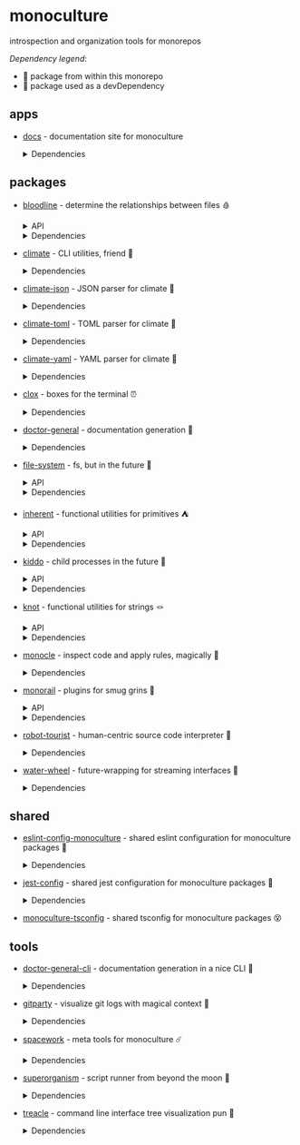 # monoculture

introspection and organization tools for monorepos

*Dependency legend*:

 - 🦴 package from within this monorepo
 - 🧪 package used as a devDependency


## apps

   * [docs](https://github.com/brekk/monoculture/tree/main/apps/docs) - documentation site for monoculture

     <details><summary>Dependencies</summary>

      - [@chakra-ui/react](https://www.npmjs.com/package/@chakra-ui/react)
      - [@chakra-ui/system](https://www.npmjs.com/package/@chakra-ui/system)
      - [@emotion/react](https://www.npmjs.com/package/@emotion/react)
      - [@emotion/styled](https://www.npmjs.com/package/@emotion/styled)
      - [@mdi/js](https://www.npmjs.com/package/@mdi/js)
      - [framer-motion](https://www.npmjs.com/package/framer-motion)
      - [next](https://www.npmjs.com/package/next)
      - [nextra](https://www.npmjs.com/package/nextra)
      - [nextra-theme-docs](https://www.npmjs.com/package/nextra-theme-docs)
      - [react](https://www.npmjs.com/package/react)
      - [react-dom](https://www.npmjs.com/package/react-dom)
      - [@babel/core](https://www.npmjs.com/package/@babel/core) 🧪
      - [@testing-library/dom](https://www.npmjs.com/package/@testing-library/dom) 🧪
      - [@testing-library/jest-dom](https://www.npmjs.com/package/@testing-library/jest-dom) 🧪
      - [@testing-library/react](https://www.npmjs.com/package/@testing-library/react) 🧪
      - [@testing-library/user-event](https://www.npmjs.com/package/@testing-library/user-event) 🧪
      - [@types/jest](https://www.npmjs.com/package/@types/jest) 🧪
      - [@types/react](https://www.npmjs.com/package/@types/react) 🧪
      - [doctor-general-cli](https://github.com/brekk/monoculture/tree/main/tools/doctor-general-cli) 🦴 🧪
      - [dotenv-cli](https://www.npmjs.com/package/dotenv-cli) 🧪
      - [eslint](https://www.npmjs.com/package/eslint) 🧪
      - [eslint-config-monoculture](https://github.com/brekk/monoculture/tree/main/shared/eslint-config-monoculture) 🦴 🧪
      - [eslint-plugin-next](https://www.npmjs.com/package/eslint-plugin-next) 🧪
      - [eslint-plugin-prettier](https://www.npmjs.com/package/eslint-plugin-prettier) 🧪
      - [eslint-plugin-react](https://www.npmjs.com/package/eslint-plugin-react) 🧪
      - [eslint-plugin-react-hooks](https://www.npmjs.com/package/eslint-plugin-react-hooks) 🧪
      - [jest](https://www.npmjs.com/package/jest) 🧪
      - [jest-environment-jsdom](https://www.npmjs.com/package/jest-environment-jsdom) 🧪
      - [monoculture-tsconfig](https://github.com/brekk/monoculture/tree/main/shared/monoculture-tsconfig) 🦴 🧪
      - [prettier](https://www.npmjs.com/package/prettier) 🧪
      - [typescript](https://www.npmjs.com/package/typescript) 🧪

     </details>


## packages

   * [bloodline](https://github.com/brekk/monoculture/tree/main/packages/bloodline) - determine the relationships between files 🩸
     <details><summary>API</summary>

      - [executables](https://brekk.github.io/monoculture/bloodline/executables)
      - [tree](https://brekk.github.io/monoculture/bloodline/tree)

     </details>


     <details><summary>Dependencies</summary>

      - [chalk](https://www.npmjs.com/package/chalk)
      - [climate](https://github.com/brekk/monoculture/tree/main/packages/climate) 🦴
      - [dependency-tree](https://www.npmjs.com/package/dependency-tree)
      - [file-system](https://github.com/brekk/monoculture/tree/main/packages/file-system) 🦴
      - [fluture](https://www.npmjs.com/package/fluture)
      - [inherent](https://github.com/brekk/monoculture/tree/main/packages/inherent) 🦴
      - [kiddo](https://github.com/brekk/monoculture/tree/main/packages/kiddo) 🦴
      - [knot](https://github.com/brekk/monoculture/tree/main/packages/knot) 🦴
      - [precinct](https://www.npmjs.com/package/precinct)
      - [ramda](https://www.npmjs.com/package/ramda)
      - [ts-graphviz](https://www.npmjs.com/package/ts-graphviz)
      - [doctor-general-cli](https://github.com/brekk/monoculture/tree/main/tools/doctor-general-cli) 🦴 🧪
      - [dotenv-cli](https://www.npmjs.com/package/dotenv-cli) 🧪
      - [eslint-config-monoculture](https://github.com/brekk/monoculture/tree/main/shared/eslint-config-monoculture) 🦴 🧪
      - [jest-config](https://github.com/brekk/monoculture/tree/main/shared/jest-config) 🦴 🧪

     </details>

   * [climate](https://github.com/brekk/monoculture/tree/main/packages/climate) - CLI utilities, friend 👯

     <details><summary>Dependencies</summary>

      - [chalk](https://www.npmjs.com/package/chalk)
      - [envtrace](https://www.npmjs.com/package/envtrace)
      - [file-system](https://github.com/brekk/monoculture/tree/main/packages/file-system) 🦴
      - [ramda](https://www.npmjs.com/package/ramda)
      - [dotenv-cli](https://www.npmjs.com/package/dotenv-cli) 🧪
      - [eslint](https://www.npmjs.com/package/eslint) 🧪
      - [eslint-config-monoculture](https://github.com/brekk/monoculture/tree/main/shared/eslint-config-monoculture) 🦴 🧪
      - [eslint-plugin-prettier](https://www.npmjs.com/package/eslint-plugin-prettier) 🧪
      - [jest](https://www.npmjs.com/package/jest) 🧪
      - [prettier](https://www.npmjs.com/package/prettier) 🧪
      - [smol-toml](https://www.npmjs.com/package/smol-toml) 🧪
      - [strip-ansi](https://www.npmjs.com/package/strip-ansi) 🧪

     </details>

   * [climate-json](https://github.com/brekk/monoculture/tree/main/packages/climate-json) - JSON parser for climate 🐐

     <details><summary>Dependencies</summary>

      - [ramda](https://www.npmjs.com/package/ramda)
      - [climate](https://github.com/brekk/monoculture/tree/main/packages/climate) 🦴 🧪
      - [dotenv-cli](https://www.npmjs.com/package/dotenv-cli) 🧪
      - [eslint-config-monoculture](https://github.com/brekk/monoculture/tree/main/shared/eslint-config-monoculture) 🦴 🧪
      - [fluture](https://www.npmjs.com/package/fluture) 🧪
      - [jest-config](https://github.com/brekk/monoculture/tree/main/shared/jest-config) 🦴 🧪

     </details>

   * [climate-toml](https://github.com/brekk/monoculture/tree/main/packages/climate-toml) - TOML parser for climate 🍅

     <details><summary>Dependencies</summary>

      - [ramda](https://www.npmjs.com/package/ramda)
      - [smol-toml](https://www.npmjs.com/package/smol-toml)
      - [climate](https://github.com/brekk/monoculture/tree/main/packages/climate) 🦴 🧪
      - [dotenv-cli](https://www.npmjs.com/package/dotenv-cli) 🧪
      - [eslint-config-monoculture](https://github.com/brekk/monoculture/tree/main/shared/eslint-config-monoculture) 🦴 🧪
      - [fluture](https://www.npmjs.com/package/fluture) 🧪
      - [jest-config](https://github.com/brekk/monoculture/tree/main/shared/jest-config) 🦴 🧪

     </details>

   * [climate-yaml](https://github.com/brekk/monoculture/tree/main/packages/climate-yaml) - YAML parser for climate 🍠

     <details><summary>Dependencies</summary>

      - [ramda](https://www.npmjs.com/package/ramda)
      - [yaml](https://www.npmjs.com/package/yaml)
      - [climate](https://github.com/brekk/monoculture/tree/main/packages/climate) 🦴 🧪
      - [dotenv-cli](https://www.npmjs.com/package/dotenv-cli) 🧪
      - [eslint-config-monoculture](https://github.com/brekk/monoculture/tree/main/shared/eslint-config-monoculture) 🦴 🧪
      - [fluture](https://www.npmjs.com/package/fluture) 🧪
      - [jest-config](https://github.com/brekk/monoculture/tree/main/shared/jest-config) 🦴 🧪

     </details>

   * [clox](https://github.com/brekk/monoculture/tree/main/packages/clox) - boxes for the terminal ⏰

     <details><summary>Dependencies</summary>

      - [ansi-align](https://www.npmjs.com/package/ansi-align)
      - [camelcase](https://www.npmjs.com/package/camelcase)
      - [chalk](https://www.npmjs.com/package/chalk)
      - [dotenv-cli](https://www.npmjs.com/package/dotenv-cli)
      - [ramda](https://www.npmjs.com/package/ramda)
      - [string-length](https://www.npmjs.com/package/string-length)
      - [widest-line](https://www.npmjs.com/package/widest-line)
      - [wrap-ansi](https://www.npmjs.com/package/wrap-ansi)
      - [eslint-config-monoculture](https://github.com/brekk/monoculture/tree/main/shared/eslint-config-monoculture) 🦴 🧪
      - [jest-config](https://github.com/brekk/monoculture/tree/main/shared/jest-config) 🦴 🧪

     </details>

   * [doctor-general](https://github.com/brekk/monoculture/tree/main/packages/doctor-general) - documentation generation 🩻

     <details><summary>Dependencies</summary>

      - [climate](https://github.com/brekk/monoculture/tree/main/packages/climate) 🦴
      - [file-system](https://github.com/brekk/monoculture/tree/main/packages/file-system) 🦴
      - [fluture](https://www.npmjs.com/package/fluture)
      - [inherent](https://github.com/brekk/monoculture/tree/main/packages/inherent) 🦴
      - [kiddo](https://github.com/brekk/monoculture/tree/main/packages/kiddo) 🦴
      - [knot](https://github.com/brekk/monoculture/tree/main/packages/knot) 🦴
      - [ramda](https://www.npmjs.com/package/ramda)
      - [dotenv-cli](https://www.npmjs.com/package/dotenv-cli) 🧪
      - [envtrace](https://www.npmjs.com/package/envtrace) 🧪
      - [esbuild](https://www.npmjs.com/package/esbuild) 🧪
      - [eslint-config-monoculture](https://github.com/brekk/monoculture/tree/main/shared/eslint-config-monoculture) 🦴 🧪
      - [jest-environment-jsdom](https://www.npmjs.com/package/jest-environment-jsdom) 🧪
      - [madge](https://www.npmjs.com/package/madge) 🧪
      - [strip-ansi](https://www.npmjs.com/package/strip-ansi) 🧪
      - [xtrace](https://www.npmjs.com/package/xtrace) 🧪

     </details>

   * [file-system](https://github.com/brekk/monoculture/tree/main/packages/file-system) - fs, but in the future 🔮
     <details><summary>API</summary>

      - [fs](https://brekk.github.io/monoculture/file-system/fs)

     </details>


     <details><summary>Dependencies</summary>

      - [find-up](https://www.npmjs.com/package/find-up)
      - [fluture](https://www.npmjs.com/package/fluture)
      - [ramda](https://www.npmjs.com/package/ramda)
      - [@testing-library/jest-dom](https://www.npmjs.com/package/@testing-library/jest-dom) 🧪
      - [dotenv-cli](https://www.npmjs.com/package/dotenv-cli) 🧪
      - [eslint-config-monoculture](https://github.com/brekk/monoculture/tree/main/shared/eslint-config-monoculture) 🦴 🧪
      - [jest](https://www.npmjs.com/package/jest) 🧪
      - [jest-config](https://github.com/brekk/monoculture/tree/main/shared/jest-config) 🦴 🧪

     </details>

   * [inherent](https://github.com/brekk/monoculture/tree/main/packages/inherent) - functional utilities for primitives ⛺️
     <details><summary>API</summary>

      - [primitives](https://brekk.github.io/monoculture/inherent/primitives)

     </details>


     <details><summary>Dependencies</summary>

      - [ramda](https://www.npmjs.com/package/ramda)
      - [dotenv-cli](https://www.npmjs.com/package/dotenv-cli) 🧪
      - [eslint-config-monoculture](https://github.com/brekk/monoculture/tree/main/shared/eslint-config-monoculture) 🦴 🧪
      - [jest-config](https://github.com/brekk/monoculture/tree/main/shared/jest-config) 🦴 🧪

     </details>

   * [kiddo](https://github.com/brekk/monoculture/tree/main/packages/kiddo) - child processes in the future 👶
     <details><summary>API</summary>

      - [kiddo](https://brekk.github.io/monoculture/kiddo/kiddo)

     </details>


     <details><summary>Dependencies</summary>

      - [execa](https://www.npmjs.com/package/execa)
      - [fluture](https://www.npmjs.com/package/fluture)
      - [ramda](https://www.npmjs.com/package/ramda)
      - [@testing-library/jest-dom](https://www.npmjs.com/package/@testing-library/jest-dom) 🧪
      - [dotenv-cli](https://www.npmjs.com/package/dotenv-cli) 🧪
      - [eslint-config-monoculture](https://github.com/brekk/monoculture/tree/main/shared/eslint-config-monoculture) 🦴 🧪
      - [jest](https://www.npmjs.com/package/jest) 🧪
      - [jest-config](https://github.com/brekk/monoculture/tree/main/shared/jest-config) 🦴 🧪

     </details>

   * [knot](https://github.com/brekk/monoculture/tree/main/packages/knot) - functional utilities for strings 🪢
     <details><summary>API</summary>

      - [knot](https://brekk.github.io/monoculture/knot/knot)

     </details>


     <details><summary>Dependencies</summary>

      - [chalk](https://www.npmjs.com/package/chalk)
      - [ramda](https://www.npmjs.com/package/ramda)
      - [dotenv-cli](https://www.npmjs.com/package/dotenv-cli) 🧪
      - [eslint-config-monoculture](https://github.com/brekk/monoculture/tree/main/shared/eslint-config-monoculture) 🦴 🧪
      - [jest-config](https://github.com/brekk/monoculture/tree/main/shared/jest-config) 🦴 🧪

     </details>

   * [monocle](https://github.com/brekk/monoculture/tree/main/packages/monocle) - inspect code and apply rules, magically 🧐

     <details><summary>Dependencies</summary>

      - [climate](https://github.com/brekk/monoculture/tree/main/packages/climate) 🦴
      - [climate-json](https://github.com/brekk/monoculture/tree/main/packages/climate-json) 🦴
      - [climate-toml](https://github.com/brekk/monoculture/tree/main/packages/climate-toml) 🦴
      - [envtrace](https://www.npmjs.com/package/envtrace)
      - [fluture](https://www.npmjs.com/package/fluture)
      - [monorail](https://github.com/brekk/monoculture/tree/main/packages/monorail) 🦴
      - [ramda](https://www.npmjs.com/package/ramda)
      - [dotenv-cli](https://www.npmjs.com/package/dotenv-cli) 🧪
      - [esbuild](https://www.npmjs.com/package/esbuild) 🧪
      - [eslint-config-monoculture](https://github.com/brekk/monoculture/tree/main/shared/eslint-config-monoculture) 🦴 🧪
      - [execa](https://www.npmjs.com/package/execa) 🧪
      - [jest](https://www.npmjs.com/package/jest) 🧪
      - [jest-config](https://github.com/brekk/monoculture/tree/main/shared/jest-config) 🦴 🧪
      - [robot-tourist](https://github.com/brekk/monoculture/tree/main/packages/robot-tourist) 🦴 🧪

     </details>

   * [monorail](https://github.com/brekk/monoculture/tree/main/packages/monorail) - plugins for smug grins 🚂
     <details><summary>API</summary>

      - [helpers](https://brekk.github.io/monoculture/monorail/helpers)

     </details>


     <details><summary>Dependencies</summary>

      - [@hapi/topo](https://www.npmjs.com/package/@hapi/topo)
      - [envtrace](https://www.npmjs.com/package/envtrace)
      - [file-system](https://github.com/brekk/monoculture/tree/main/packages/file-system) 🦴
      - [dotenv-cli](https://www.npmjs.com/package/dotenv-cli) 🧪
      - [esbuild](https://www.npmjs.com/package/esbuild) 🧪
      - [eslint-config-monoculture](https://github.com/brekk/monoculture/tree/main/shared/eslint-config-monoculture) 🦴 🧪
      - [jest](https://www.npmjs.com/package/jest) 🧪
      - [jest-config](https://github.com/brekk/monoculture/tree/main/shared/jest-config) 🦴 🧪
      - [nps](https://www.npmjs.com/package/nps) 🧪
      - [unusual](https://www.npmjs.com/package/unusual) 🧪

     </details>

   * [robot-tourist](https://github.com/brekk/monoculture/tree/main/packages/robot-tourist) - human-centric source code interpreter 🤖

     <details><summary>Dependencies</summary>

      - [change-case](https://www.npmjs.com/package/change-case)
      - [climate](https://github.com/brekk/monoculture/tree/main/packages/climate) 🦴
      - [envtrace](https://www.npmjs.com/package/envtrace)
      - [file-system](https://github.com/brekk/monoculture/tree/main/packages/file-system) 🦴
      - [ramda](https://www.npmjs.com/package/ramda)
      - [stemmer](https://www.npmjs.com/package/stemmer)
      - [dotenv-cli](https://www.npmjs.com/package/dotenv-cli) 🧪
      - [esbuild](https://www.npmjs.com/package/esbuild) 🧪
      - [eslint](https://www.npmjs.com/package/eslint) 🧪
      - [eslint-config-monoculture](https://github.com/brekk/monoculture/tree/main/shared/eslint-config-monoculture) 🦴 🧪
      - [jest](https://www.npmjs.com/package/jest) 🧪
      - [prettier](https://www.npmjs.com/package/prettier) 🧪
      - [strip-ansi](https://www.npmjs.com/package/strip-ansi) 🧪

     </details>

   * [water-wheel](https://github.com/brekk/monoculture/tree/main/packages/water-wheel) - future-wrapping for streaming interfaces 🌊

     <details><summary>Dependencies</summary>

      - [envtrace](https://www.npmjs.com/package/envtrace)
      - [fluture](https://www.npmjs.com/package/fluture)
      - [ramda](https://www.npmjs.com/package/ramda)
      - [dotenv-cli](https://www.npmjs.com/package/dotenv-cli) 🧪
      - [eslint-config-monoculture](https://github.com/brekk/monoculture/tree/main/shared/eslint-config-monoculture) 🦴 🧪
      - [jest-config](https://github.com/brekk/monoculture/tree/main/shared/jest-config) 🦴 🧪

     </details>


## shared

   * [eslint-config-monoculture](https://github.com/brekk/monoculture/tree/main/shared/eslint-config-monoculture) - shared eslint configuration for monoculture packages 🧹

     <details><summary>Dependencies</summary>

      - [@typescript-eslint/eslint-plugin](https://www.npmjs.com/package/@typescript-eslint/eslint-plugin)
      - [@typescript-eslint/parser](https://www.npmjs.com/package/@typescript-eslint/parser)
      - [eslint](https://www.npmjs.com/package/eslint)
      - [eslint-config-next](https://www.npmjs.com/package/eslint-config-next)
      - [eslint-config-prettier](https://www.npmjs.com/package/eslint-config-prettier)
      - [eslint-config-turbo](https://www.npmjs.com/package/eslint-config-turbo)
      - [eslint-plugin-babel](https://www.npmjs.com/package/eslint-plugin-babel)
      - [eslint-plugin-fp](https://www.npmjs.com/package/eslint-plugin-fp)
      - [eslint-plugin-import](https://www.npmjs.com/package/eslint-plugin-import)
      - [eslint-plugin-jsdoc](https://www.npmjs.com/package/eslint-plugin-jsdoc)
      - [eslint-plugin-prettier](https://www.npmjs.com/package/eslint-plugin-prettier)
      - [eslint-plugin-ramda](https://www.npmjs.com/package/eslint-plugin-ramda)
      - [eslint-plugin-react](https://www.npmjs.com/package/eslint-plugin-react)
      - [eslint-plugin-unused-imports](https://www.npmjs.com/package/eslint-plugin-unused-imports)
      - [prettier](https://www.npmjs.com/package/prettier) 🧪
      - [typescript](https://www.npmjs.com/package/typescript) 🧪

     </details>

   * [jest-config](https://github.com/brekk/monoculture/tree/main/shared/jest-config) - shared jest configuration for monoculture packages 🎪

     <details><summary>Dependencies</summary>

      - [@swc/core](https://www.npmjs.com/package/@swc/core)
      - [@swc/jest](https://www.npmjs.com/package/@swc/jest)
      - [@testing-library/jest-dom](https://www.npmjs.com/package/@testing-library/jest-dom)
      - [jest](https://www.npmjs.com/package/jest)
      - [ts-jest-resolver](https://www.npmjs.com/package/ts-jest-resolver)
      - [typescript](https://www.npmjs.com/package/typescript)

     </details>

   * [monoculture-tsconfig](https://github.com/brekk/monoculture/tree/main/shared/monoculture-tsconfig) - shared tsconfig for monoculture packages 😵


## tools

   * [doctor-general-cli](https://github.com/brekk/monoculture/tree/main/tools/doctor-general-cli) - documentation generation in a nice CLI 🫡

     <details><summary>Dependencies</summary>

      - [climate](https://github.com/brekk/monoculture/tree/main/packages/climate) 🦴
      - [doctor-general](https://github.com/brekk/monoculture/tree/main/packages/doctor-general) 🦴
      - [inherent](https://github.com/brekk/monoculture/tree/main/packages/inherent) 🦴
      - [ramda](https://www.npmjs.com/package/ramda)
      - [dotenv-cli](https://www.npmjs.com/package/dotenv-cli) 🧪
      - [envtrace](https://www.npmjs.com/package/envtrace) 🧪
      - [esbuild](https://www.npmjs.com/package/esbuild) 🧪
      - [eslint-config-monoculture](https://github.com/brekk/monoculture/tree/main/shared/eslint-config-monoculture) 🦴 🧪
      - [jest-environment-jsdom](https://www.npmjs.com/package/jest-environment-jsdom) 🧪
      - [madge](https://www.npmjs.com/package/madge) 🧪
      - [strip-ansi](https://www.npmjs.com/package/strip-ansi) 🧪
      - [xtrace](https://www.npmjs.com/package/xtrace) 🧪

     </details>

   * [gitparty](https://github.com/brekk/monoculture/tree/main/tools/gitparty) - visualize git logs with magical context 🎨

     <details><summary>Dependencies</summary>

      - [climate](https://github.com/brekk/monoculture/tree/main/packages/climate) 🦴
      - [clox](https://github.com/brekk/monoculture/tree/main/packages/clox) 🦴
      - [date-fns](https://www.npmjs.com/package/date-fns)
      - [date-fns-tz](https://www.npmjs.com/package/date-fns-tz)
      - [file-system](https://github.com/brekk/monoculture/tree/main/packages/file-system) 🦴
      - [fluture](https://www.npmjs.com/package/fluture)
      - [gitlog](https://www.npmjs.com/package/gitlog)
      - [micromatch](https://www.npmjs.com/package/micromatch)
      - [ramda](https://www.npmjs.com/package/ramda)
      - [treacle](https://github.com/brekk/monoculture/tree/main/tools/treacle) 🦴
      - [dotenv-cli](https://www.npmjs.com/package/dotenv-cli) 🧪
      - [eslint-config-monoculture](https://github.com/brekk/monoculture/tree/main/shared/eslint-config-monoculture) 🦴 🧪
      - [jest-config](https://github.com/brekk/monoculture/tree/main/shared/jest-config) 🦴 🧪

     </details>

   * [spacework](https://github.com/brekk/monoculture/tree/main/tools/spacework) - meta tools for monoculture ☄️

     <details><summary>Dependencies</summary>

      - [execa](https://www.npmjs.com/package/execa)
      - [fluture](https://www.npmjs.com/package/fluture)
      - [ramda](https://www.npmjs.com/package/ramda)
      - [snang](https://www.npmjs.com/package/snang)
      - [eslint-config-monoculture](https://github.com/brekk/monoculture/tree/main/shared/eslint-config-monoculture) 🦴 🧪
      - [nps-utils](https://www.npmjs.com/package/nps-utils) 🧪

     </details>

   * [superorganism](https://github.com/brekk/monoculture/tree/main/tools/superorganism) - script runner from beyond the moon 🦠

     <details><summary>Dependencies</summary>

      - [chalk](https://www.npmjs.com/package/chalk)
      - [climate](https://github.com/brekk/monoculture/tree/main/packages/climate) 🦴
      - [dotenv-cli](https://www.npmjs.com/package/dotenv-cli)
      - [envtrace](https://www.npmjs.com/package/envtrace)
      - [file-system](https://github.com/brekk/monoculture/tree/main/packages/file-system) 🦴
      - [fluture](https://www.npmjs.com/package/fluture)
      - [kiddo](https://github.com/brekk/monoculture/tree/main/packages/kiddo) 🦴
      - [project-bin-path](https://www.npmjs.com/package/project-bin-path)
      - [ramda](https://www.npmjs.com/package/ramda)
      - [esbuild](https://www.npmjs.com/package/esbuild) 🧪
      - [eslint-config-monoculture](https://github.com/brekk/monoculture/tree/main/shared/eslint-config-monoculture) 🦴 🧪
      - [fastest-levenshtein](https://www.npmjs.com/package/fastest-levenshtein) 🧪
      - [jest-config](https://github.com/brekk/monoculture/tree/main/shared/jest-config) 🦴 🧪

     </details>

   * [treacle](https://github.com/brekk/monoculture/tree/main/tools/treacle) - command line interface tree visualization pun 🫠

     <details><summary>Dependencies</summary>

      - [file-system](https://github.com/brekk/monoculture/tree/main/packages/file-system) 🦴
      - [fluture](https://www.npmjs.com/package/fluture)
      - [gitlog](https://www.npmjs.com/package/gitlog)
      - [kiddo](https://github.com/brekk/monoculture/tree/main/packages/kiddo) 🦴
      - [ramda](https://www.npmjs.com/package/ramda)
      - [dotenv-cli](https://www.npmjs.com/package/dotenv-cli) 🧪
      - [eslint-config-monoculture](https://github.com/brekk/monoculture/tree/main/shared/eslint-config-monoculture) 🦴 🧪
      - [jest-config](https://github.com/brekk/monoculture/tree/main/shared/jest-config) 🦴 🧪

     </details>

